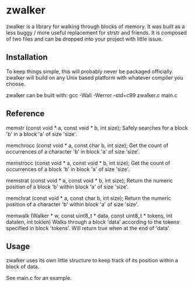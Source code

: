 # zwalker

zwalker is a library for walking through blocks of memory.  It was built as a less buggy / more useful replacement for strstr and friends.  It is composed of two files and can be dropped into your project with little issue.


## Installation

To keep things simple, this will probably never be packaged officially.  zwalker will build on any Unix based platform with whatever compiler you choose.

zwalker can be built with:
	gcc -Wall -Werror -std=c99 zwalker.c main.c


## Reference

memstr (const void * a, const void * b, int size);
Safely searches for a block 'b' in a block 'a' of size 'size'.

memchrocc (const void * a, const char b, int size);
Get the count of occurrences of a character 'b' in block 'a' of size 'size'.

memstrocc (const void * a, const void * b, int size);
Get the count of occurrences of a block 'b' in block 'a' of size 'size'.

memstrat (const void * a, const void * b, int size);
Return the numeric position of a block 'b' within block 'a' of size 'size'.

memchrat (const void * a, const char b, int size);
Return the numeric position of a character 'b' within block 'a' of size 'size'.

memwalk (Walker * w, const uint8_t * data, const uint8_t * tokens, int datalen, int toklen)
Walks through a block 'data' according to the tokens specified in block 'tokens'.  Will return true when at the end of 'data'.

<!-- memtok (const void * a, const uint8_t * tokens, int32_t rng, int32_t tlen); -->
<!-- memmatch (const void * a, const char * tokens, int32_t sz, char delim);  -->
<!-- *memstrcpy (char *dest, const uint8_t *src, int32_t len); -->


## Usage

zwalker uses its own little structure to keep track of its position within a block of data.

See main.c for an example.
 
